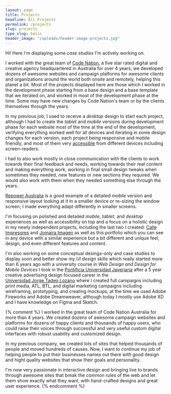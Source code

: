 ```yaml
---
layout: page
title: Projects
headline: All Projects
permalink: /projects
slug: projects
type_slug: basic
header_image: "/uploads/header-image-projects.jpg"
---
```


Hi! Here I'm displaying some <em class="font-ultra-light text-italic">case studies</em> I'm actively working on.

I worked with the great team of <a class="text-rosybrown" href="https://www.codenation.com/" target="_blank">Code Nation</a>, a five star rated digital and creative agency headquartered in Australia for over 4 years; we developed dozens of awesome websites and campaign platforms for awesome clients and organizations around the world both onsite and remotely, helping this planet a bit. Most of the projects displayed here are those which I worked in the development phase starting from a base design and a base template that we iterated on, and worked in most of the development phase at the time. Some may have new changes by Code Nation's team or by the clients themselves through the years.

<!--I never really received <em class="font-ultra-light text-italic">Mobile</em> or <em class="font-ultra-light text-italic">Tablet</em> version designs, so I had to iterate and design this versions on the fly-->
In my previous job, I used to receive a <em class="font-ultra-light text-italic">desktop</em> design to start each project, although<!--never really received--> I had to create the <em class="font-ultra-light text-italic">tablet</em> and <em class="font-ultra-light text-italic">mobile</em> versions during development phase for each website most of the time at the end of the development, verifying everything worked well for all devices and iterating in some design changes for each version, each project being<!-- completelly--> responsive and mobile friendly, and most of them very <a class="text-rosybrown" href="https://www.interaction-design.org/literature/topics/accessibility" target="_blank" rel="ugc">accessible</a> from different devices including screen-readers<!--for any type of device-->.

I had to also work mostly in close communication with the clients to work towards their final feedback and needs, working towards their real content and making everything work, working in final small design tweaks when sometimes they needed, new features or new sections they required. We would also work with them when they needed something else through the years.

<a class="text-rosybrown" href="http://repoweraustralia.org.au/" target="_blank">Repower Australia</a> is a good example of a detailed <em class="font-ultra-light text-italic">mobile</em> version and responsive layout looking at it in a smaller device or re-sizing the window screen; I made everything adapt differently in smaller screens.

I'm focusing on<!-- very--> polished and detailed <em class="font-ultra-light text-italic">mobile</em>, <em class="font-ultra-light text-italic">tablet</em>, and <em class="font-ultra-light text-italic">desktop</em> experiences as well as <!--placing -->accessibility on top and a focus<!-- focusing--> on a holistic design in my newly independent projects, including the last two I created: <a class="text-rosybrown" href="https://calle-impresores.netlify.app/" target="_blank">Calle Impresores</a> and <a class="text-rosybrown" href="https://jomairaimagen.com/" target="_blank">Jomaira Imagen</a> as well as this portfolio which you can see in any device with a similar experience but a bit different and unique feel, design, and even different features and content.

<!--I'm currently occasionally taking on freelance projects! Although this year was a roller coaster. I have been also improving on my skills: I've been learning much more about <em class="font-ultra-light text-italic">UX research and strategy</em>, <em class="font-ultra-light text-italic">UI design</em>, <em class="font-ultra-light text-italic">Web Best Practices</em>, as well as improving my coding skills with <em class="font-ultra-light text-italic">JavaScript</em>, <em class="font-ultra-light text-italic">React.js</em>, and <em class="font-ultra-light text-italic">Liquid Code</em>. The first projects are a few I had the opportunity to recently design and develop completelly.-->

I'm also working on some conceptual desings-only and case studies to display soon and better show my <em class="font-ultra-light text-italic">UI design</em> skills which really started more than 6 years ago with a university course in <em class="font-ultra-light text-italic">Web Design and Design for Mobile Devices</em> I took in the <a class="text-rosybrown" href="https://www.javeriana.edu.co/home" target="blank">Pontificia&nbsp;Universidad&nbsp;Javeriana</a> after a 5 year creative advertising design focused career in the <a class="text-rosybrown" href="https://www.utadeo.edu.co/es" target="blank">Universidad&nbsp;Jorge&nbsp;Tadeo&nbsp;Lozano</a> where I created full campaigns including print media, ATL, BTL, and digital marketing campaigns including wireframing, prototyping, and creating mockups; at the time we used Adobe Fireworks and Adobe Dreamweaver,<!--<img src="/uploads/smile-face.png" style="height:15px">--> although today I mostly use Adobe XD and I have knowledge on Figma and Sketch.<!--<img src="/uploads/heart.webp" style="height:15px">-->

{% comment %}
I worked in the great team of Code Nation Australia for more than 4 years. We created dozens of awesome campaign websites and platforms for dozens of happy clients and thousands of happy users, who could raise their voices through successful and very useful custom digital interfaces with robust usability and customized design.<!--Same from LinkedIn experience-->

In my previous company, we created lots of sites that helped thousands of people and moved hundreds of causes. Now, I want to continue my job of helping people to put their businesses names out there with good design and hight quality websites that show their goals and personality.

I'm now very passionate in interactive design and bringing live to brands through awesome sites that break the common rules of the web and let them show exactly what they want, with hand-crafted designs and great user experience.<!--Description I had written couple months ago from launch, I like-->
{% endcomment %}